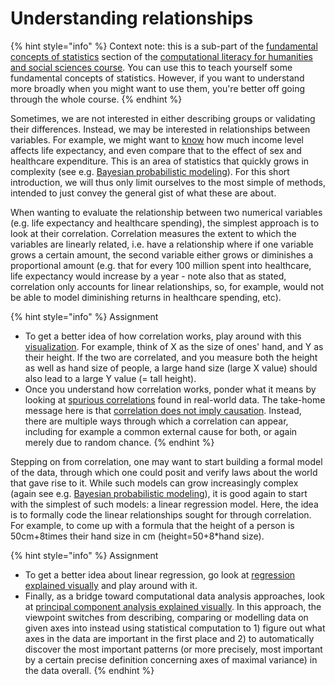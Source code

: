 # Understanding relationships

{% hint style="info" %}
Context note: this is a sub-part of the [fundamental concepts of statistics](./) section of the [computational literacy for humanities and social sciences course](../). You can use this to teach yourself some fundamental concepts of statistics. However, if you want to understand more broadly when you might want to use them, you're better off going through the whole course.
{% endhint %}

Sometimes, we are not interested in either describing groups or validating their differences. Instead, we may be interested in relationships between variables. For example, we might want to [know](https://ourworldindata.org/life-expectancy#what-drives-improvements-in-life-expectancy) how much income level affects life expectancy, and even compare that to the effect of sex and healthcare expenditure. This is an area of statistics that quickly grows in complexity (see e.g. [Bayesian probabilistic modeling](https://doi.org/10.1038/s43586-020-00001-2)). For this short introduction, we will thus only limit ourselves to the most simple of methods, intended to just convey the general gist of what these are about.

When wanting to evaluate the relationship between two numerical variables (e.g. life expectancy and healthcare spending), the simplest approach is to look at their correlation. Correlation measures the extent to which the variables are linearly related, i.e. have a relationship where if one variable grows a certain amount, the second variable either grows or diminishes a proportional amount (e.g. that for every 100 million spent into healthcare, life expectancy would increase by a year - note also that as stated, correlation only accounts for linear relationships, so, for example, would not be able to model diminishing returns in healthcare spending, etc).

{% hint style="info" %}
Assignment

* To get a better idea of how correlation works, play around with this [visualization](https://rpsychologist.com/correlation/). For example, think of X as the size of ones' hand, and Y as their height. If the two are correlated, and you measure both the height as well as hand size of people, a large hand size (large X value) should also lead to a large Y value (= tall height).
* Once you understand how correlation works, ponder what it means by looking at [spurious correlations](https://www.tylervigen.com/spurious-correlations) found in real-world data. The take-home message here is that [correlation does not imply causation](https://en.wikipedia.org/wiki/Correlation\_does\_not\_imply\_causation). Instead, there are multiple ways through which a correlation can appear, including for example a common external cause for both, or again merely due to random chance.
{% endhint %}

Stepping on from correlation, one may want to start building a formal model of the data, through which one could posit and verify laws about the world that gave rise to it. While such models can grow increasingly complex (again see e.g. [Bayesian probabilistic modeling](https://doi.org/10.1038/s43586-020-00001-2)), it is good again to start with the simplest of such models: a linear regression model. Here, the idea is to formally code the linear relationships sought for through correlation. For example, to come up with a formula that the height of a person is 50cm+8times their hand size in cm (height=50+8\*hand size).&#x20;

{% hint style="info" %}
Assignment

* To get a better idea about linear regression, go look at [regression explained visually](https://setosa.io/ev/ordinary-least-squares-regression/) and play around with it.
* Finally, as a bridge toward computational data analysis approaches, look at [principal component analysis explained visually](https://setosa.io/ev/principal-component-analysis/). In this approach, the viewpoint switches from describing, comparing or modelling data on given axes into instead using statistical computation to 1) figure out what axes in the data are important in the first place and 2) to automatically discover the most important patterns (or more precisely, most important by a certain precise definition concerning axes of maximal variance) in the data overall.
{% endhint %}

